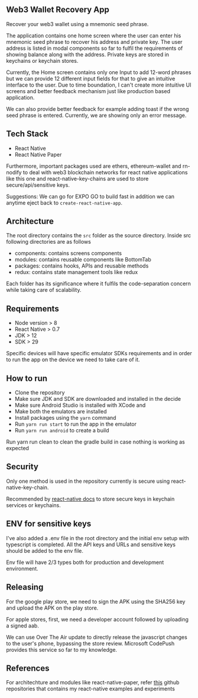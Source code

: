 ## Web3 Wallet Recovery App
Recover your web3 wallet using a mnemonic seed phrase. 

The application contains one home screen where the user can enter his mnemonic seed phrase to recover his address and private key. The user address is listed in modal components so far to fulfil the requirements of showing balance along with the address. Private keys are stored in keychains or keychain stores.

Currently, the Home screen contains only one Input to add 12-word phrases but we can provide 12 different input fields for that to give an intuitive interface to the user. Due to time boundation, I can't create more intuitive UI screens and better feedback mechanism just like production based application. 

We can also provide better feedback for example adding toast if the wrong seed phrase is entered. Currently, we are showing only an error message.

## Tech Stack
- React Native
- React Native Paper

Furthermore, important packages used are ethers, ethereum-wallet and rn-nodify to deal with web3 blockchain networks for react native applications like this one and react-native-key-chains are used to store secure/api/sensitive keys.

Suggestions: We can go for EXPO GO to build fast in addition we can anytime eject back to `create-react-native-app`.

## Architecture
The root directory contains the `src` folder as the source directory. 
Inside src following directories are as follows
- components: contains screens components
- modules: contains reusable components like BottomTab
- packages: contains hooks, APIs and reusable methods
- redux: contains state management tools like redux

Each folder has its significance where it fulfils the code-separation concern while taking care of scalability. 

## Requirements

- Node version > 8
- React Native > 0.7
- JDK > 12
- SDK > 29

Specific devices will have specific emulator SDKs requirements and in order to run the app on the device we need to take care of it.

## How to run
- Clone the repository
- Make sure JDK and SDK are downloaded and installed in the decide
- Make sure Android Studio is installed with XCode and 
- Make both the emulators are installed
- Install packages using the `yarn` command
- Run `yarn run start` to run the app in the emulator
- Run `yarn run android` to create a build

Run yarn run clean to clean the gradle build in case nothing is working as expected

## Security 
Only one method is used in the repository currently is secure using react-native-key-chain. 

Recommended by [react-native docs](https://reactnative.dev/docs/security#storing-sensitive-info) to store secure keys in keychain services or keychains.

## ENV for sensitive keys 
I've also added a .env file in the root directory and the initial env setup with typescript is completed. All the API keys and URLs and sensitive keys should be added to the env file.

Env file will have 2/3 types both for production and development environment.

## Releasing
For the google play store, we need to sign the APK using the SHA256 key and upload the APK on the play store. 

For apple stores, first, we need a developer account followed by uploading a signed aab. 

We can use Over The Air update to directly release the javascript changes to the user's phone, bypassing the store review. Microsoft CodePush provides this service so far to my knowledge.

## References
For architechture and modules like react-native-paper, refer [this](https://github.com/shreyvijayvargiya/iHateReadingLogs/tree/main/TechLogsMobile) github repositories that contains my react-native examples and experiments
